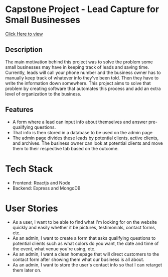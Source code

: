# Capstone Project - Lead Capture for Small Businesses

[Click Here to view](https://alpha-leads-frontend.herokuapp.com/)
## Description
The main motivation behind this project was to solve the problem some small businesses may have in keeping track of leads and saving time. Currently, leads will call your phone number and the business owner has to manually keep track of whatever info they've been told. Then they have to write the information down somewhere. This project aims to solve that problem by creating software that automates this process and add an extra level of organization to the business.

## Features
- A form where a lead can input info about themselves and answer pre-qualifying questions.
- That info is then stored in a database to be used on the admin page
- The admin page divides these leads by potential clients, active clients, and archives. The business owner can look at potential clients and move them to their respective tab based on the outcome.

# Tech Stack
- Frontend: Reactjs and Node
- Backend: Express and MongoDB
# User Stories 
- As a user, I want to be able to find what I'm looking for on the website quickly and easily whether it be pictures, testimonials, contact forms, etc.
- As an admin, I want to create a form that asks qualifying questions to potential clients such as what colors do you want, the date and time of the event, what venue you're using, etc.
- As an admin, I want a clean homepage that will direct customers to the contact form after showing them what our business is all about.
- As an admin, I want to store the user's contact info so that I can retarget them later on.
